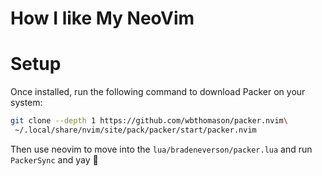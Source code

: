 # How I like My NeoVim 

# Setup
Once installed, run the following command to download Packer on your system:

```bash
git clone --depth 1 https://github.com/wbthomason/packer.nvim\
 ~/.local/share/nvim/site/pack/packer/start/packer.nvim
```

Then use neovim to move into the `lua/bradeneverson/packer.lua` and run `PackerSync` and yay 🎉
